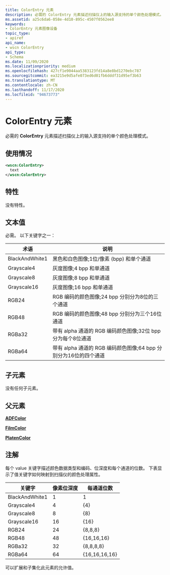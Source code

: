 ```yaml
---
title: ColorEntry 元素
description: 必需的 ColorEntry 元素描述扫描仪上的输入源支持的单个颜色处理模式。
ms.assetid: a25c6da6-058e-4d10-895c-4507f0562ee8
keywords:
- ColorEntry 元素图像设备
topic_type:
- apiref
api_name:
- wscn ColorEntry
api_type:
- Schema
ms.date: 11/09/2020
ms.localizationpriority: medium
ms.openlocfilehash: 427cf1e9044aa5383123fd14a8e8bd1270ebc787
ms.sourcegitcommit: ea3215e9d5afe073ed6d01fb6dddf31d95ef3b63
ms.translationtype: MT
ms.contentlocale: zh-CN
ms.lasthandoff: 11/17/2020
ms.locfileid: "94673773"
---
```

# <a name="colorentry-element"></a>ColorEntry 元素

必需的 **ColorEntry** 元素描述扫描仪上的输入源支持的单个颜色处理模式。

## <a name="usage"></a>使用情况

```xml
<wscn:ColorEntry>
  text
</wscn:ColorEntry>
```

## <a name="attributes"></a>特性

没有特性。

## <a name="text-value"></a>文本值

必需。 以下关键字之一：

| 术语 | 说明 |
|--|--|
| BlackAndWhite1 | 黑色和白色图像;1位/像素 (bpp) 和单个通道 |
| Grayscale4 | 灰度图像;4 bpp 和单通道 |
| Grayscale8 | 灰度图像;8 bpp 和单通道 |
| Grayscale16 | 灰度图像;16 bpp 和单通道 |
| RGB24 | RGB 编码的颜色图像;24 bpp 分别分为8位的三个通道 |
| RGB48 | RGB 编码的颜色图像;48 bpp 分别分为三个16位通道 |
| RGBa32 | 带有 alpha 通道的 RGB 编码颜色图像;32位 bpp 分为每个8位通道 |
| RGBa64 | 带有 alpha 通道的 RGB 编码颜色图像;64 bpp 分别分为16位的四个通道 |

## <a name="child-elements"></a>子元素

没有任何子元素。

## <a name="parent-elements"></a>父元素

[**ADFColor**](adfcolor.md)

[**FilmColor**](filmcolor.md)

[**PlatenColor**](platencolor.md)

## <a name="remarks"></a>注解

每个 value 关键字描述颜色数据类型和编码、位深度和每个通道的位数。 下表显示了值关键字如何映射到扫描仪的颜色处理属性。

| 关键字 | 像素位深度 | 每通道位数 |
|--|--|--|
| BlackAndWhite1 | 1 | 1 |
| Grayscale4 | 4 | {4} |
| Grayscale8 | 8 | {8} |
| Grayscale16 | 16 | {16} |
| RGB24 | 24 | {8,8,8} |
| RGB48 | 48 | {16,16,16} |
| RGBa32 | 32 | {8,8,8,8} |
| RGBa64 | 64 | {16,16,16,16} |

可以扩展和子集化此元素的允许值。
